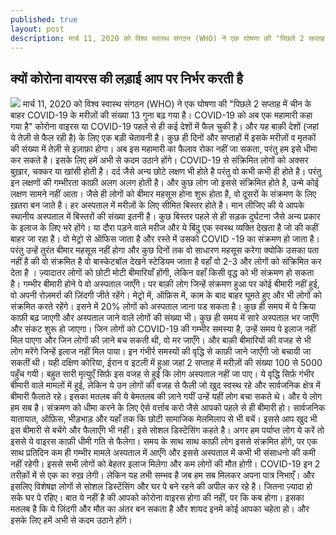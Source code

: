 ```yaml
---
published: true
layout: post
description: मार्च 11, 2020 को विश्व स्वास्थ संगठन (WHO) ने एक घोषणा की "पिछले 2 सप्ताह में चीन के बाहर COVID-19 के मरीज़ों की संख्या 13 गुना बढ़ गया है। COVID-19 को अब एक महामारी कहा गया है" कोरोना वाइरस या COVID-19 पहले से ही कई देशों में फैल चुकी है। और यह बाक़ी देशों (जहां ये तेज़ी से फैल रही है) के लिए एक बड़ी चेतावनी है।
---
```

## क्यों कोरोना वायरस की लड़ाई आप पर निर्भर करती है

![]({{site.baseurl}}/https://lh3.googleusercontent.com/X5uv2AKJ36M9xag3neocboeM_mTiCPHa7YY-3BW3or6yyrSoNq5uhREjFBLow1wWRqB_o5dGqrGBEF02ck_lD887JNKW_P8iRIO0e1IYRlpCkCnL9NnxPl5uiplQHR2Rc8qor54KtIvgAIQylYnQKDStjG18OXaD8Kew9psrUxv_aMGilDGsYaiOlG8m_Jyc1CQ67pUQYYI-n7lbCDyrjDSBCotKr9t1z93Oxjtwn3ad_tPRD9pDt0tlohhUl__cJwDofeTjpexX2Y_N2bRb9jMcxj77qYsr9A0KPZ4w3mD-E739Ss4KSwmwBeYk-8Z4FUI1FQ8agF2nhjlQcV9a4Li0AhXaQYJCeWtsa9MQLf7v4H-7H8nmEDp8LEAQW_Yd3LmuoMhl47-Q_BkXiyjvKLdwYu2hU5kMgxEgVugeVrfSz4zlom9qGtRGROWXPna3v27knkFCzMsl_8kavTX6HjZcbn3TlaZPjS5KIUZiX_giy1eoKMHOSCqgwsh4rgY8ndIA-Y10gZOIG7m8i0O7dngv_FGDzxFvf8e9rInA-umvzj8JAfM5_jtK7ko3Zrj_uFDCrE2DtC5YUTaQ6tX3eFFnqrPXq1wZGhUTa1y80IGUe9n4GAMnmqp1wYF7vxjrGwxiIeMGFwVKgQLF2ITlDIJ0pjJiHJhnJJ4LJ9pCdZiN1o7BeHr7C-zbXSxpDw=w393-h220-no)
मार्च 11, 2020 को विश्व स्वास्थ संगठन (WHO) ने एक घोषणा की "पिछले 2 सप्ताह में चीन के बाहर COVID-19 के मरीज़ों की संख्या 13 गुना बढ़ गया है। COVID-19 को अब एक महामारी कहा गया है" कोरोना वाइरस या COVID-19 पहले से ही कई देशों में फैल चुकी है। और यह बाक़ी देशों (जहां ये तेज़ी से फैल रही है) के लिए एक बड़ी चेतावनी है। कुछ ही दिनों और सप्ताहों में इसके मरीज़ों व मृतकों की संख्या में तेज़ी से इज़ाफ़ा होगा। अब इस महामारी का फैलाव रोका नहीं जा सकता, परंतु हम इसे धीमा कर सकते है। इसके लिए हमें अभी से कदम उठाने होंगे। COVID-19 से संक्रिमित लोगों को अक्सर बुख़ार, चक्कर या खांसी होती है। दर्द जैसे अन्य छोटे लक्षण भी होते है परंतु वो कभी कभी ही होते है। परंतु इन लक्षणों की गम्भीरता काफ़ी अलग अलग होती है। और कुछ लोग जो इससे संक्रिमित होते है, उन्मे कोई लक्षण सामने नहीं आता। जैसे ही लोगों को बीमार महसूस होना शुरू होता है, वो दूसरों के संक्रमण के लिए ख़तरा बन जाते है। हर अस्पताल में मरीज़ों के लिए सीमित बिस्तर होते है। मान लीजिए की ये आपके स्थानीय अस्पताल में बिस्तरों की संख्या इतनी है। कुछ बिस्तर पहले से ही सड़क दुर्घटना जैसे अन्य प्रकार के इलाज के लिए भरे होंगे। या दौरा पड़ने वाले मरीज और ये बिंदु एक स्वस्थ व्यक्ति देखता है जो की कहीं बाहर जा रहा है। वो मेट्रो से ऑफिस जाता है और रस्ते में उसको COVID -19 का संक्रमण हो जाता है। परंतु उन्हें तुरंत बीमार महसूस नहीं होगा और कुछ दिनों तक वो साधारण महसूस करेगा क्योकि उसका पता नहीं है की वो संक्रमित है वो बास्केटबॉल देखने स्टेडियम जाता है वहाँ वो 2-3 और लोगों को संक्रिमित कर देता है । ज़्यादातर लोगों को छोटी मोटी बीमारियाँ होंगी, लेकिन वहाँ किसी वृद्ध को भी संक्रमण हो सकता है। गम्भीर बीमारी होने पे वो अस्पताल जाएँगे। पर बाक़ी लोग जिन्हें संक्रमण हुआ पर कोई बीमारी नहीं हुई, वो अपनी रोज़मर्रा की ज़िंदगी जीते रहेंगे। मेट्रो में, ऑफ़िस में, काम के बाद बाहर घूमते हुए और भी लोगों को संक्रमित करते रहेंगे। इसने में 20% लोगों को अस्पताल जाना पड सकता है। कुछ ही समय में ये क्रिया काफ़ी बढ़ जाएगी और अस्पताल जाने वाले लोगों की संख्या भी। कुछ ही समय में सारे अस्पताल भर जाएँगे और संकट शुरू हो जाएगा। जिन लोगों को COVID-19 की गम्भीर समस्या है, उन्हें समय पे इलाज नहीं मिल पाएगा और जिन लोगों की ज़ाने बच सकती थी, वो मर जाएँगे। और बाक़ी बीमारियों की वजह से भी लोग मरेंगे जिन्हें इलाज नहीं मिल पाया। इन गंभीर्र समस्यों की वृद्धि से काफ़ी जाने जाएँगी जो बचायी जा सकतीं थी। यही दक्षिण कोरिया, ईरान व इटली में हुआ जहां 2 सप्ताह में मरीज़ों की संख्या 100 से 5000 पहुँच गयी। बहुत सारी मृत्युएँ सिर्फ़ इस वजह से हुई कि लोग अस्पताल नहीं जा पाए। ये वृद्धि सिर्फ़ गंभीर बीमारी वाले मामलों में हुई, लेकिन ये उन लोगों की वजह से फैली जो खुद स्वस्थ रहे और सार्वजनिक क्षेत्र में बीमारी फैलाते रहे। इसका मतलब की ये बेमतलब की ज़ाने गयीं उन्हें यहीं लोग बचा सकते थे। और ये लोग हम सब है। संक्रमण को धीमा करने के लिए ऐसे वर्त्ताब करो जैसे आपको पहले से ही बीमारी हो। सार्वजनिक यातायात, ऑफ़िस, भीड़भाड़ और यहाँ तक कि छोटी सामाजिक मेलमिलाप से भी बचें। इससे आप खुद भी इस बीमारी से बचेंगे और फैलाएँगे भी नहीं। इसे सोशल डिस्टेंसिंग कहते है। अगर हम पर्याप्त लोग ये करें तो इससे ये वाइरस काफ़ी धीमी गति से फैलेगा। समय के साथ साथ काफ़ी लोग इससे संक्रमित होंगे, पर एक साथ प्रतिदिन कम ही गम्भीर मामले अस्पताल में आएँगे और इससे अस्पताल में कभी भी संसाधनो की कमी नहीं रहेगी। इससे सभी लोगों को बेहतर इलाज मिलेगा और कम लोगों की मौत होगी। COVID-19 इन 2 तरीक़ों में से एक का रुख़ लेगी। लेकिन यह तभी सम्भव है जब हम सब मिलकर अपना पात्र निभाएँ। और इसलिए विशेषज्ञ लोगों से सोशल डिस्टेंसिंग और घर पे बने रहने की अपील कर रहे है। जितना ज़्यादा हो सके घर पे रहिए। बात ये नहीं है की आपको कोरोना वाइरस होगा की नहीं, पर कि कब होगा। इसका मतलब है कि ये ज़िंदगी और मौत का अंतर बन सकता है और शायद इनमे कोई आपका चहेता हो। और इसके लिए हमें अभी से कदम उठाने होंगे।
